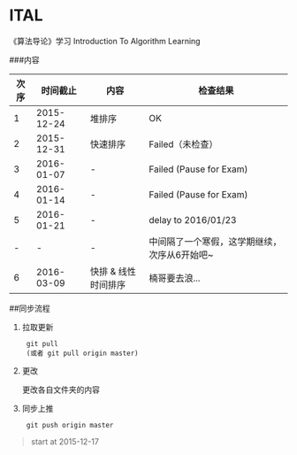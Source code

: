 # ITAL
《算法导论》学习 Introduction To Algorithm Learning

###内容

|    次序     |    时间截止  |        内容            | 检查结果 |
|-------------|--------------|------------------------|----------|
|      1      |  2015-12-24  |       堆排序           | OK       |
|      2      |  2015-12-31  |      快速排序          | Failed（未检查） |
|      3      |  2016-01-07  |          -             | Failed (Pause for Exam) |
|      4      |  2016-01-14  |          -             | Failed (Pause for Exam) |
|      5      |  2016-01-21  |          -             | delay to 2016/01/23 |
|      -      |  -           |          -             | 中间隔了一个寒假，这学期继续，次序从6开始吧~ |
|      6      |  2016-03-09  |     快排 & 线性时间排序  | 楠哥要去浪... |
 

##同步流程

1. 拉取更新

        git pull
        (或者 git pull origin master)

2. 更改
    
    更改各自文件夹的内容

3. 同步上推

        git push origin master


> start at 2015-12-17 
